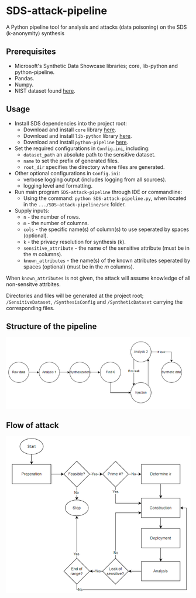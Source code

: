 # SDS-attack-pipeline
A Python pipeline tool for analysis and attacks (data poisoning) on the SDS (k-anonymity) synthesis

## Prerequisites
- Microsoft's Synthetic Data Showcase libraries; core, lib-python and python-pipeline.
- Pandas.
- Numpy.
- NIST dataset found [here](https://github.com/usnistgov/SDNist/tree/main/nist%20diverse%20communities%20data%20excerpts/national).

## Usage
- Install SDS dependencies into the project root:
  - Download and install `core` library [here](https://github.com/microsoft/synthetic-data-showcase/tree/main/packages/core).
  - Download and install `lib-python` library [here](https://github.com/microsoft/synthetic-data-showcase/tree/main/packages/python-pipeline).
  - Download and install `python-pipeline` [here](https://github.com/microsoft/synthetic-data-showcase/tree/main/packages/python-pipeline).
- Set the required configurations in `Config.ini`, including:
  - `dataset_path` an absolute path to the sensitive dataset.
  - `name` to set the prefix of generated files.
  - `root_dir` specifies the directory where files are generated.
- Other optional configurations in `Config.ini`:
    - verbose logging output (includes logging from all sources).
    - logging level and formatting.
- Run main program `SDS-attack-pipeline` through IDE or commandline:
  - Using the command: `python SDS-attack-pipeline.py`, when located in the `.../SDS-attack-pipeline/src` folder.
- Supply inputs:
  -  `n` - the number of rows.
  -  `m` - the number of columns.
  -  `cols` - the specific name(s) of column(s) to use seperated by spaces (optional).
  -  `k` - the privacy resolution for synthesis (k).
  -  `sensitive_attribute` - the name of the sensitive attribute (must be in the _m_ columns).
  - `known_attributes` - the name(s) of the known attributes seperated by spaces (optional) (must be in the _m_ columns).

When `known_attributes` is not given, the attack will assume knowledge of all non-sensitve attrbites.

Directories and files will be generated at the project root; `/SensitiveDataset`, `/SynthesisConfig` and `/SyntheticDataset` carrying the corresponding files.

## Structure of the pipeline
![pipeline](pipeline-diagram.png)

## Flow of attack
![pipeline](flow.png)